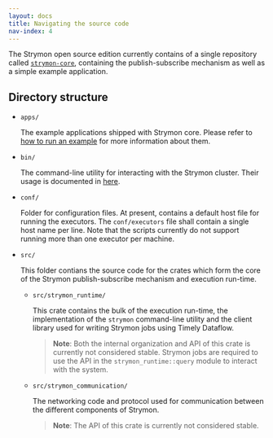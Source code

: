 ```yaml
---
layout: docs
title: Navigating the source code
nav-index: 4
---
```


The Strymon open source edition currently contains of a single repository
called [`strymon-core`](https://github.com/strymon-system/strymon-core),
containing the publish-subscribe mechanism as well as a simple
example application.

## Directory structure

 - `apps/`
   
   The example applications shipped with Strymon core. Please refer to
   [how to run an example](running-the-example) for more information about
   them.

 - `bin/`
 
   The command-line utility for interacting with the Strymon cluster. Their
   usage is documented in [here](command-line-interface).
   
 - `conf/`
 
   Folder for configuration files. At present, contains a default host file
   for running the executors. The `conf/executors` file shall contain a
   single host name per line. Note that the scripts currently do not 
   support running more than one executor per machine.

 - `src/`
 
   This folder contians the source code for the crates which form the core of
   the Strymon publish-subscribe mechanism and execution run-time.

   - `src/strymon_runtime/`
   
      This crate contains the bulk of the execution run-time, the
      implementation of the `strymon` command-line utility and the client
      library used for writing Strymon jobs using Timely Dataflow.

      > **Note**: Both the internal organization and API of this crate is
      > currently not considered stable. Strymon jobs are required to use the
      > API in the `strymon_runtime::query` module to interact with the system.

   - `src/strymon_communication/`
   
     The networking code and protocol used for communication between the
     different components of Strymon.
     
      > **Note**: The API of this crate is currently not considered stable.
